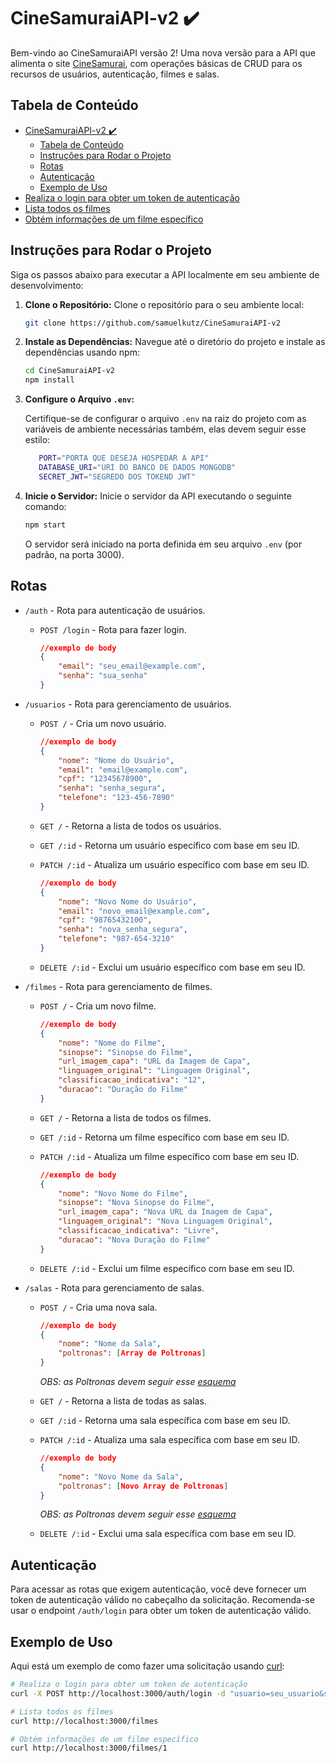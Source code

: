 
# CineSamuraiAPI-v2 ✔️

Bem-vindo ao CineSamuraiAPI versão 2! Uma nova versão para a API que alimenta o site [CineSamurai](https://github.com/ericafernandaj/CineSamurai), com operações básicas de CRUD para os recursos de usuários, autenticação, filmes e salas.

## Tabela de Conteúdo

- [CineSamuraiAPI-v2 ✔️](#cinesamuraiapi-v2-️)
  - [Tabela de Conteúdo](#tabela-de-conteúdo)
  - [Instruções para Rodar o Projeto](#instruções-para-rodar-o-projeto)
  - [Rotas](#rotas)
  - [Autenticação](#autenticação)
  - [Exemplo de Uso](#exemplo-de-uso)
- [Realiza o login para obter um token de autenticação](#realiza-o-login-para-obter-um-token-de-autenticação)
- [Lista todos os filmes](#lista-todos-os-filmes)
- [Obtém informações de um filme específico](#obtém-informações-de-um-filme-específico)


## Instruções para Rodar o Projeto

Siga os passos abaixo para executar a API localmente em seu ambiente de desenvolvimento:

1. **Clone o Repositório:**
   Clone o repositório para o seu ambiente local:

   ```bash
   git clone https://github.com/samuelkutz/CineSamuraiAPI-v2
   ```

2. **Instale as Dependências:**
   Navegue até o diretório do projeto e instale as dependências usando npm:

   ```bash
   cd CineSamuraiAPI-v2
   npm install
   ```

3. **Configure o Arquivo `.env`:**
   
   Certifique-se de configurar o arquivo `.env` na raiz do projeto com as variáveis de ambiente necessárias também, elas devem seguir esse estilo:

   ```bash
      PORT="PORTA QUE DESEJA HOSPEDAR A API"
      DATABASE_URI="URI DO BANCO DE DADOS MONGODB"
      SECRET_JWT="SEGREDO DOS TOKEND JWT"
   ```

4. **Inicie o Servidor:**
   Inicie o servidor da API executando o seguinte comando:

   ```bash
   npm start
   ```

   O servidor será iniciado na porta definida em seu arquivo `.env` (por padrão, na porta 3000).


## Rotas

- `/auth` - Rota para autenticação de usuários.

    - `POST /login` - Rota para fazer login. 
        ```json
        //exemplo de body
        {
            "email": "seu_email@example.com",
            "senha": "sua_senha"
        }
        ```
  

- `/usuarios` - Rota para gerenciamento de usuários.

    - `POST /` - Cria um novo usuário.
        ```json
        //exemplo de body
        {
            "nome": "Nome do Usuário",
            "email": "email@example.com",
            "cpf": "12345678900",
            "senha": "senha_segura",
            "telefone": "123-456-7890"
        }
        ```

    - `GET /` - Retorna a lista de todos os usuários.
  
    - `GET /:id` - Retorna um usuário específico com base em seu ID.
  
    - `PATCH /:id` - Atualiza um usuário específico com base em seu ID.
        ```json
        //exemplo de body
        {
            "nome": "Novo Nome do Usuário",
            "email": "novo_email@example.com",
            "cpf": "98765432100",
            "senha": "nova_senha_segura",
            "telefone": "987-654-3210"
        }
        ```

    - `DELETE /:id` - Exclui um usuário específico com base em seu ID.

- `/filmes` - Rota para gerenciamento de filmes.

    - `POST /` - Cria um novo filme.
        ```json
        //exemplo de body
        {
            "nome": "Nome do Filme",
            "sinopse": "Sinopse do Filme",
            "url_imagem_capa": "URL da Imagem de Capa",
            "linguagem_original": "Linguagem Original",
            "classificacao_indicativa": "12",
            "duracao": "Duração do Filme"
        }
        ```
  
    - `GET /` - Retorna a lista de todos os filmes.
  
    - `GET /:id` - Retorna um filme específico com base em seu ID. 
  
    - `PATCH /:id` - Atualiza um filme específico com base em seu ID.
        ```json
        //exemplo de body
        {
            "nome": "Novo Nome do Filme",
            "sinopse": "Nova Sinopse do Filme",
            "url_imagem_capa": "Nova URL da Imagem de Capa",
            "linguagem_original": "Nova Linguagem Original",
            "classificacao_indicativa": "Livre",
            "duracao": "Nova Duração do Filme"
        }
        ```
    - `DELETE /:id` - Exclui um filme específico com base em seu ID.

- `/salas` - Rota para gerenciamento de salas.

    - `POST /` - Cria uma nova sala.
        ```json
        //exemplo de body
        {
            "nome": "Nome da Sala",
            "poltronas": [Array de Poltronas] 
        }
        ```
        _OBS: as Poltronas devem seguir esse [esquema]("https://github.com/samuelkutz/CineSamuraiAPI-v2/blob/main/src/models/Sala.js")_
    - `GET /` - Retorna a lista de todas as salas.
  
    - `GET /:id` - Retorna uma sala específica com base em seu ID.
  
    - `PATCH /:id` - Atualiza uma sala específica com base em seu ID.
        ```json
        //exemplo de body
        {
            "nome": "Novo Nome da Sala",
            "poltronas": [Novo Array de Poltronas] 
        }
        ```
         _OBS: as Poltronas devem seguir esse [esquema]("https://github.com/samuelkutz/CineSamuraiAPI-v2/blob/main/src/models/Sala.js")_
    - `DELETE /:id` - Exclui uma sala específica com base em seu ID.

## Autenticação

Para acessar as rotas que exigem autenticação, você deve fornecer um token de autenticação válido no cabeçalho da solicitação. Recomenda-se usar o endpoint `/auth/login` para obter um token de autenticação válido.

## Exemplo de Uso

Aqui está um exemplo de como fazer uma solicitação usando [curl](https://curl.se/):

```bash
# Realiza o login para obter um token de autenticação
curl -X POST http://localhost:3000/auth/login -d "usuario=seu_usuario&senha=sua_senha"

# Lista todos os filmes
curl http://localhost:3000/filmes

# Obtém informações de um filme específico
curl http://localhost:3000/filmes/1
